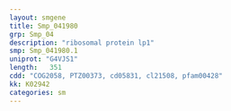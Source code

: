 ```yaml
---
layout: smgene
title: Smp_041980
grp: Smp_04
description: "ribosomal protein lp1"
smp: Smp_041980.1
uniprot: "G4VJS1"
length:   351
cdd: "COG2058, PTZ00373, cd05831, cl21508, pfam00428"
kk: K02942
categories: sm
---
```

